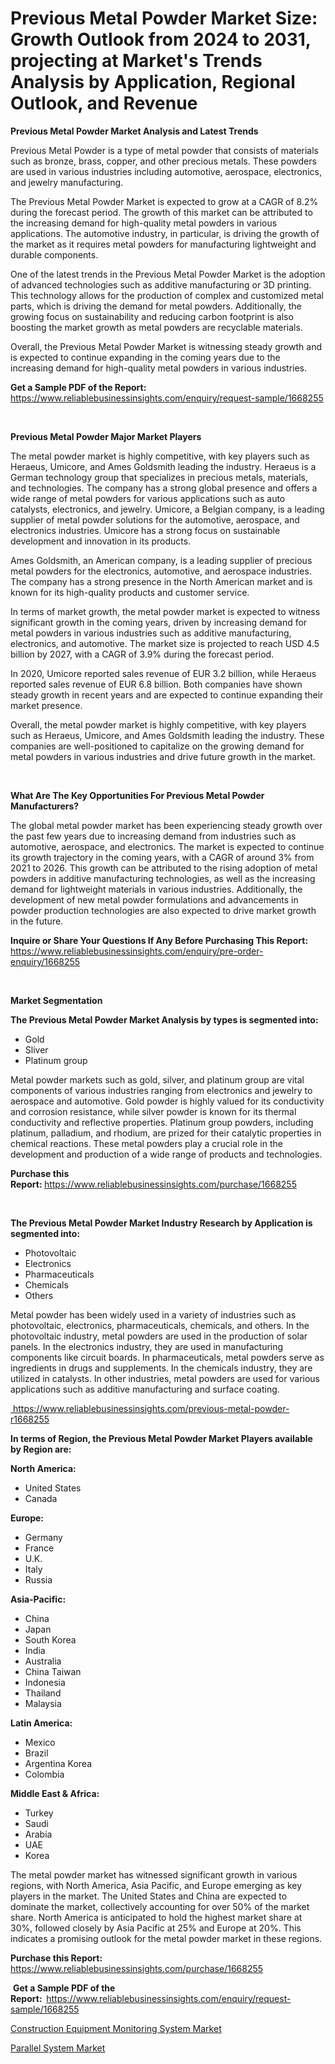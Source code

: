 <p><h1>Previous Metal Powder Market Size: Growth Outlook from 2024 to 2031, projecting at Market's Trends Analysis by Application, Regional Outlook, and Revenue</h1></p><p><strong>Previous Metal Powder Market Analysis and Latest Trends</strong></p>
<p><p>Previous Metal Powder is a type of metal powder that consists of materials such as bronze, brass, copper, and other precious metals. These powders are used in various industries including automotive, aerospace, electronics, and jewelry manufacturing.</p><p>The Previous Metal Powder Market is expected to grow at a CAGR of 8.2% during the forecast period. The growth of this market can be attributed to the increasing demand for high-quality metal powders in various applications. The automotive industry, in particular, is driving the growth of the market as it requires metal powders for manufacturing lightweight and durable components.</p><p>One of the latest trends in the Previous Metal Powder Market is the adoption of advanced technologies such as additive manufacturing or 3D printing. This technology allows for the production of complex and customized metal parts, which is driving the demand for metal powders. Additionally, the growing focus on sustainability and reducing carbon footprint is also boosting the market growth as metal powders are recyclable materials.</p><p>Overall, the Previous Metal Powder Market is witnessing steady growth and is expected to continue expanding in the coming years due to the increasing demand for high-quality metal powders in various industries.</p></p>
<p><strong>Get a Sample PDF of the Report:&nbsp;</strong> <a href="https://www.reliablebusinessinsights.com/enquiry/request-sample/1668255">https://www.reliablebusinessinsights.com/enquiry/request-sample/1668255</a></p>
<p>&nbsp;</p>
<p><strong>Previous Metal Powder Major Market Players</strong></p>
<p><p>The metal powder market is highly competitive, with key players such as Heraeus, Umicore, and Ames Goldsmith leading the industry. Heraeus is a German technology group that specializes in precious metals, materials, and technologies. The company has a strong global presence and offers a wide range of metal powders for various applications such as auto catalysts, electronics, and jewelry. Umicore, a Belgian company, is a leading supplier of metal powder solutions for the automotive, aerospace, and electronics industries. Umicore has a strong focus on sustainable development and innovation in its products.</p><p>Ames Goldsmith, an American company, is a leading supplier of precious metal powders for the electronics, automotive, and aerospace industries. The company has a strong presence in the North American market and is known for its high-quality products and customer service.</p><p>In terms of market growth, the metal powder market is expected to witness significant growth in the coming years, driven by increasing demand for metal powders in various industries such as additive manufacturing, electronics, and automotive. The market size is projected to reach USD 4.5 billion by 2027, with a CAGR of 3.9% during the forecast period.</p><p>In 2020, Umicore reported sales revenue of EUR 3.2 billion, while Heraeus reported sales revenue of EUR 6.8 billion. Both companies have shown steady growth in recent years and are expected to continue expanding their market presence.</p><p>Overall, the metal powder market is highly competitive, with key players such as Heraeus, Umicore, and Ames Goldsmith leading the industry. These companies are well-positioned to capitalize on the growing demand for metal powders in various industries and drive future growth in the market.</p></p>
<p>&nbsp;</p>
<p><strong>What Are The Key Opportunities For Previous Metal Powder Manufacturers?</strong></p>
<p><p>The global metal powder market has been experiencing steady growth over the past few years due to increasing demand from industries such as automotive, aerospace, and electronics. The market is expected to continue its growth trajectory in the coming years, with a CAGR of around 3% from 2021 to 2026. This growth can be attributed to the rising adoption of metal powders in additive manufacturing technologies, as well as the increasing demand for lightweight materials in various industries. Additionally, the development of new metal powder formulations and advancements in powder production technologies are also expected to drive market growth in the future.</p></p>
<p><strong>Inquire or Share Your Questions If Any Before Purchasing This Report:</strong> <a href="https://www.reliablebusinessinsights.com/enquiry/pre-order-enquiry/1668255">https://www.reliablebusinessinsights.com/enquiry/pre-order-enquiry/1668255</a></p>
<p>&nbsp;</p>
<p><strong>Market Segmentation</strong></p>
<p><strong>The Previous Metal Powder Market Analysis by types is segmented into:</strong></p>
<p><ul><li>Gold</li><li>Sliver</li><li>Platinum group</li></ul></p>
<p><p>Metal powder markets such as gold, silver, and platinum group are vital components of various industries ranging from electronics and jewelry to aerospace and automotive. Gold powder is highly valued for its conductivity and corrosion resistance, while silver powder is known for its thermal conductivity and reflective properties. Platinum group powders, including platinum, palladium, and rhodium, are prized for their catalytic properties in chemical reactions. These metal powders play a crucial role in the development and production of a wide range of products and technologies.</p></p>
<p><strong>Purchase this Report:&nbsp;</strong><a href="https://www.reliablebusinessinsights.com/purchase/1668255">https://www.reliablebusinessinsights.com/purchase/1668255</a></p>
<p>&nbsp;</p>
<p><strong>The Previous Metal Powder Market Industry Research by Application is segmented into:</strong></p>
<p><ul><li>Photovoltaic</li><li>Electronics</li><li>Pharmaceuticals</li><li>Chemicals</li><li>Others</li></ul></p>
<p><p>Metal powder has been widely used in a variety of industries such as photovoltaic, electronics, pharmaceuticals, chemicals, and others. In the photovoltaic industry, metal powders are used in the production of solar panels. In the electronics industry, they are used in manufacturing components like circuit boards. In pharmaceuticals, metal powders serve as ingredients in drugs and supplements. In the chemicals industry, they are utilized in catalysts. In other industries, metal powders are used for various applications such as additive manufacturing and surface coating.</p></p>
<p><a href="https://www.reliablebusinessinsights.com/previous-metal-powder-r1668255">&nbsp;https://www.reliablebusinessinsights.com/previous-metal-powder-r1668255</a></p>
<p><strong>In terms of Region, the Previous Metal Powder Market Players available by Region are:</strong></p>
<p>
    <p> <strong> North America: </strong>
        <ul>
            <li>United States</li>
            <li>Canada</li>
        </ul>
        </p> 
    <p> <strong> Europe: </strong>
        <ul>
            <li>Germany</li>
            <li>France</li>
            <li>U.K.</li>
            <li>Italy</li>
            <li>Russia</li>
        </ul>
        </p> 
    <p> <strong> Asia-Pacific: </strong>
        <ul>
            <li>China</li>
            <li>Japan</li>
            <li>South Korea</li>
            <li>India</li>
            <li>Australia</li>
            <li>China Taiwan</li>
            <li>Indonesia</li>
            <li>Thailand</li>
            <li>Malaysia</li>
        </ul>
        </p> 
    <p> <strong> Latin America: </strong>
        <ul>
            <li>Mexico</li>
            <li>Brazil</li>
            <li>Argentina Korea</li>
            <li>Colombia</li>
        </ul>
        </p> 
    <p> <strong> Middle East & Africa: </strong>
        <ul>
            <li>Turkey</li>
            <li>Saudi</li>
            <li>Arabia</li>
            <li>UAE</li>
            <li>Korea</li>
        </ul>
    </p>
    </p>
<p><p>The metal powder market has witnessed significant growth in various regions, with North America, Asia Pacific, and Europe emerging as key players in the market. The United States and China are expected to dominate the market, collectively accounting for over 50% of the market share. North America is anticipated to hold the highest market share at 30%, followed closely by Asia Pacific at 25% and Europe at 20%. This indicates a promising outlook for the metal powder market in these regions.</p></p>
<p><strong>Purchase this Report: </strong><a href="https://www.reliablebusinessinsights.com/purchase/1668255">https://www.reliablebusinessinsights.com/purchase/1668255</a></p>
<p>&nbsp;<strong>Get a Sample PDF of the Report:&nbsp;&nbsp;</strong><a href="https://www.reliablebusinessinsights.com/enquiry/request-sample/1668255">https://www.reliablebusinessinsights.com/enquiry/request-sample/1668255</a></p>
<p><strong></strong></p>
<p><p><a href="https://github.com/nhteumcc68/Market-Research-Report-List-1/blob/main/construction-equipment-monitoring-system-market.md">Construction Equipment Monitoring System Market</a></p><p><a href="https://github.com/phuonganhit041011/Market-Research-Report-List-1/blob/main/parallel-system-market.md">Parallel System Market</a></p></p>